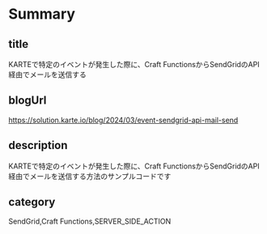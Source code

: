 # Summary

## title

KARTEで特定のイベントが発生した際に、Craft FunctionsからSendGridのAPI経由でメールを送信する

## blogUrl
https://solution.karte.io/blog/2024/03/event-sendgrid-api-mail-send

## description

KARTEで特定のイベントが発生した際に、Craft FunctionsからSendGridのAPI経由でメールを送信する方法のサンプルコードです

## category

SendGrid,Craft Functions,SERVER_SIDE_ACTION